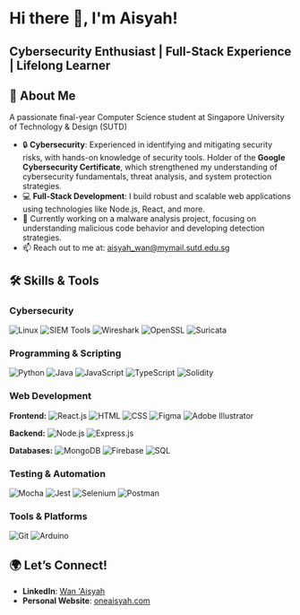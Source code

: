# Hi there 👋, I'm Aisyah!
## Cybersecurity Enthusiast | Full-Stack Experience | Lifelong Learner

## 🚀 About Me
A passionate final-year Computer Science student at Singapore University of Technology & Design (SUTD)
- 🔒 **Cybersecurity**: Experienced in identifying and mitigating security risks, with hands-on knowledge of security tools. Holder of the **Google Cybersecurity Certificate**, which strengthened my understanding of cybersecurity fundamentals, threat analysis, and system protection strategies.
- 💻 **Full-Stack Development**: I build robust and scalable web applications using technologies like Node.js, React, and more.
- 🌱 Currently working on a malware analysis project, focusing on understanding malicious code behavior and developing detection strategies.
- 📫 Reach out to me at: [aisyah_wan@mymail.sutd.edu.sg](mailto:aisyah_wan@mymail.sutd.edu.sg)

## 🛠️ Skills & Tools

### **Cybersecurity**
![Linux](https://img.shields.io/badge/-Linux-FCC624?logo=linux&logoColor=black&style=flat)
![SIEM Tools](https://img.shields.io/badge/-SIEM%20Tools-FF6F00?style=flat)
![Wireshark](https://img.shields.io/badge/-Wireshark-1679A7?logo=wireshark&logoColor=white&style=flat)
![OpenSSL](https://img.shields.io/badge/-OpenSSL-721817?style=flat)
![Suricata](https://img.shields.io/badge/-Suricata-E84A27?style=flat)

### **Programming & Scripting**
![Python](https://img.shields.io/badge/-Python-3776AB?logo=python&logoColor=white&style=flat)
![Java](https://img.shields.io/badge/-Java-007396?logo=java&logoColor=white&style=flat)
![JavaScript](https://img.shields.io/badge/-JavaScript-F7DF1E?logo=javascript&logoColor=black&style=flat)
![TypeScript](https://img.shields.io/badge/-TypeScript-3178C6?logo=typescript&logoColor=white&style=flat)
![Solidity](https://img.shields.io/badge/-Solidity-363636?logo=solidity&logoColor=white&style=flat)

### **Web Development**
**Frontend:** 
  ![React.js](https://img.shields.io/badge/-React-61DAFB?logo=react&logoColor=black&style=flat)
  ![HTML](https://img.shields.io/badge/-HTML-E34F26?logo=html5&logoColor=white&style=flat)
  ![CSS](https://img.shields.io/badge/-CSS-1572B6?logo=css3&logoColor=white&style=flat)
  ![Figma](https://img.shields.io/badge/-Figma-F24E1E?logo=figma&logoColor=white&style=flat)
  ![Adobe Illustrator](https://img.shields.io/badge/-Adobe%20Illustrator-FF9A00?logo=adobeillustrator&logoColor=white&style=flat)

**Backend:**
  ![Node.js](https://img.shields.io/badge/-Node.js-339933?logo=node.js&logoColor=white&style=flat)
  ![Express.js](https://img.shields.io/badge/-Express.js-000000?logo=express&logoColor=white&style=flat)

**Databases:**
  ![MongoDB](https://img.shields.io/badge/-MongoDB-47A248?logo=mongodb&logoColor=white&style=flat)
  ![Firebase](https://img.shields.io/badge/-Firebase-FFCA28?logo=firebase&logoColor=black&style=flat)
  ![SQL](https://img.shields.io/badge/-SQL-4479A1?logo=postgresql&logoColor=white&style=flat)

### **Testing & Automation**
![Mocha](https://img.shields.io/badge/-Mocha-8D6748?logo=mocha&logoColor=white&style=flat)
![Jest](https://img.shields.io/badge/-Jest-C21325?logo=jest&logoColor=white&style=flat)
![Selenium](https://img.shields.io/badge/-Selenium-43B02A?logo=selenium&logoColor=white&style=flat)
![Postman](https://img.shields.io/badge/-Postman-FF6C37?logo=postman&logoColor=white&style=flat)

### **Tools & Platforms**
![Git](https://img.shields.io/badge/-Git-F05032?logo=git&logoColor=white&style=flat)
![Arduino](https://img.shields.io/badge/-Arduino-00979D?logo=arduino&logoColor=white&style=flat)


## 🌍 Let’s Connect!
- **LinkedIn**: [Wan 'Aisyah](https://linkedin.com/in/wan-aisyah)
- **Personal Website**: [oneaisyah.com](https://oneaisyah.com)